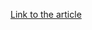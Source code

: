 [Link to the article](https://blog.eclecticiq.com/darkgate-opening-gates-for-financially-motivated-threat-actors?hsLang=en)
